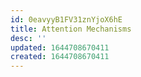 ```yaml
---
id: 0eavyyB1FV31znYjoX6hE
title: Attention Mechanisms
desc: ''
updated: 1644708670411
created: 1644708670411
---
```



